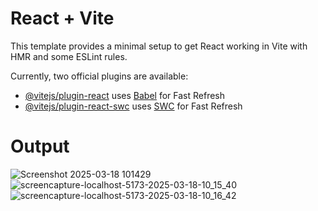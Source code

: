 # React + Vite

This template provides a minimal setup to get React working in Vite with HMR and some ESLint rules.

Currently, two official plugins are available:

- [@vitejs/plugin-react](https://github.com/vitejs/vite-plugin-react/blob/main/packages/plugin-react/README.md) uses [Babel](https://babeljs.io/) for Fast Refresh
- [@vitejs/plugin-react-swc](https://github.com/vitejs/vite-plugin-react-swc) uses [SWC](https://swc.rs/) for Fast Refresh

# Output 
![Screenshot 2025-03-18 101429](https://github.com/user-attachments/assets/b8f99fcb-417f-4afd-891e-3bcc24d6ec60)
![screencapture-localhost-5173-2025-03-18-10_15_40](https://github.com/user-attachments/assets/6917dc5b-6571-42d8-b7cb-d2bc8aa81800)
![screencapture-localhost-5173-2025-03-18-10_16_42](https://github.com/user-attachments/assets/cd859e3b-d42c-4eca-8f65-dd6005cc7a4f)
